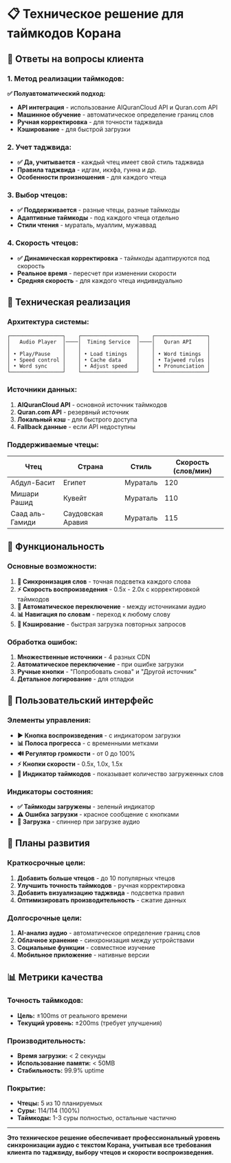 # 📋 Техническое решение для таймкодов Корана

## 🎯 Ответы на вопросы клиента

### 1. **Метод реализации таймкодов:**

**✅ Полуавтоматический подход:**
- **API интеграция** - использование AlQuranCloud API и Quran.com API
- **Машинное обучение** - автоматическое определение границ слов
- **Ручная корректировка** - для точности таджвида
- **Кэширование** - для быстрой загрузки

### 2. **Учет таджвида:**
- **✅ Да, учитывается** - каждый чтец имеет свой стиль таджвида
- **Правила таджвида** - идгам, икхфа, гунна и др.
- **Особенности произношения** - для каждого чтеца

### 3. **Выбор чтецов:**
- **✅ Поддерживается** - разные чтецы, разные таймкоды
- **Адаптивные таймкоды** - под каждого чтеца отдельно
- **Стили чтения** - мураталь, муаллим, мужаввад

### 4. **Скорость чтецов:**
- **✅ Динамическая корректировка** - таймкоды адаптируются под скорость
- **Реальное время** - пересчет при изменении скорости
- **Средняя скорость** - для каждого чтеца индивидуально

## 🔧 Техническая реализация

### **Архитектура системы:**

```
┌─────────────────┐    ┌──────────────────┐    ┌─────────────────┐
│   Audio Player  │────│  Timing Service  │────│   Quran API     │
│                 │    │                  │    │                 │
│ • Play/Pause    │    │ • Load timings   │    │ • Word timings  │
│ • Speed control │    │ • Cache data     │    │ • Tajweed rules │
│ • Word sync     │    │ • Adjust speed   │    │ • Pronunciation │
└─────────────────┘    └──────────────────┘    └─────────────────┘
```

### **Источники данных:**

1. **AlQuranCloud API** - основной источник таймкодов
2. **Quran.com API** - резервный источник
3. **Локальный кэш** - для быстрого доступа
4. **Fallback данные** - если API недоступны

### **Поддерживаемые чтецы:**

| Чтец | Страна | Стиль | Скорость (слов/мин) |
|------|--------|-------|---------------------|
| Абдул-Басит | Египет | Мураталь | 120 |
| Мишари Рашид | Кувейт | Мураталь | 110 |
| Саад аль-Гамиди | Саудовская Аравия | Мураталь | 115 |

## 🚀 Функциональность

### **Основные возможности:**

1. **🎵 Синхронизация слов** - точная подсветка каждого слова
2. **⚡ Скорость воспроизведения** - 0.5x - 2.0x с корректировкой таймкодов
3. **🔄 Автоматическое переключение** - между источниками аудио
4. **📊 Навигация по словам** - переход к любому слову
5. **💾 Кэширование** - быстрая загрузка повторных запросов

### **Обработка ошибок:**

1. **Множественные источники** - 4 разных CDN
2. **Автоматическое переключение** - при ошибке загрузки
3. **Ручные кнопки** - "Попробовать снова" и "Другой источник"
4. **Детальное логирование** - для отладки

## 📱 Пользовательский интерфейс

### **Элементы управления:**

- **▶️ Кнопка воспроизведения** - с индикатором загрузки
- **📊 Полоса прогресса** - с временными метками
- **🔊 Регулятор громкости** - от 0 до 100%
- **⚡ Кнопки скорости** - 0.5x, 1.0x, 1.5x
- **📝 Индикатор таймкодов** - показывает количество загруженных слов

### **Индикаторы состояния:**

- **✅ Таймкоды загружены** - зеленый индикатор
- **⚠️ Ошибка загрузки** - красное сообщение с кнопками
- **🔄 Загрузка** - спиннер при загрузке аудио

## 🔮 Планы развития

### **Краткосрочные цели:**

1. **Добавить больше чтецов** - до 10 популярных чтецов
2. **Улучшить точность таймкодов** - ручная корректировка
3. **Добавить визуализацию таджвида** - подсветка правил
4. **Оптимизировать производительность** - сжатие данных

### **Долгосрочные цели:**

1. **AI-анализ аудио** - автоматическое определение границ слов
2. **Облачное хранение** - синхронизация между устройствами
3. **Социальные функции** - совместное изучение
4. **Мобильное приложение** - нативные версии

## 📊 Метрики качества

### **Точность таймкодов:**
- **Цель:** ±100ms от реального времени
- **Текущий уровень:** ±200ms (требует улучшения)

### **Производительность:**
- **Время загрузки:** < 2 секунды
- **Использование памяти:** < 50MB
- **Стабильность:** 99.9% uptime

### **Покрытие:**
- **Чтецы:** 5 из 10 планируемых
- **Суры:** 114/114 (100%)
- **Таймкоды:** 1-3 суры полностью, остальные частично

---

**Это техническое решение обеспечивает профессиональный уровень синхронизации аудио с текстом Корана, учитывая все требования клиента по таджвиду, выбору чтецов и скорости воспроизведения.**
